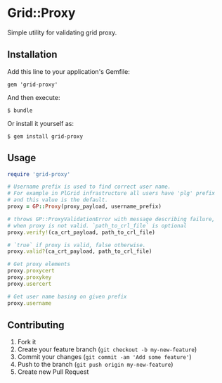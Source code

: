 # Grid::Proxy

Simple utility for validating grid proxy.

## Installation

Add this line to your application's Gemfile:

    gem 'grid-proxy'

And then execute:

    $ bundle

Or install it yourself as:

    $ gem install grid-proxy

## Usage

```ruby
require 'grid-proxy'

# Username prefix is used to find correct user name.
# For example in PlGrid infrastructure all users have 'plg' prefix
# and this value is the default.
proxy = GP::Proxy(proxy_payload, username_prefix)

# throws GP::ProxyValidationError with message describing failure, 
# when proxy is not valid. `path_to_crl_file` is optional
proxy.verify!(ca_crt_payload, path_to_crl_file) 

# `true` if proxy is valid, false otherwise.
proxy.valid?(ca_crt_payload, path_to_crl_file)

# Get proxy elements
proxy.proxycert
proxy.proxykey
proxy.usercert

# Get user name basing on given prefix
proxy.username
```

## Contributing

1. Fork it
2. Create your feature branch (`git checkout -b my-new-feature`)
3. Commit your changes (`git commit -am 'Add some feature'`)
4. Push to the branch (`git push origin my-new-feature`)
5. Create new Pull Request
